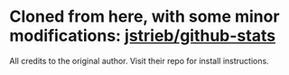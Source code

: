 # Cloned from here, with some minor modifications: [jstrieb/github-stats](https://github.com/jstrieb/github-stats)
All credits to the original author. Visit their repo for install instructions.
